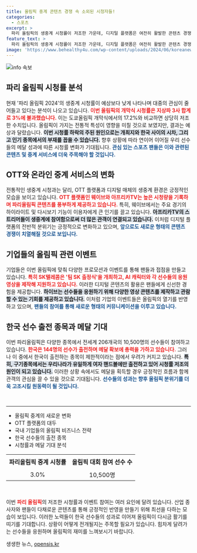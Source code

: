 ```yaml
---
title: 올림픽 중계 콘텐츠 경쟁 속 소외된 시청자들!
categories:
  - 스포츠
excerpt: >
  파리 올림픽의 생중계 시청률이 저조한 가운데, 디지털 플랫폼은 여전히 활발한 콘텐츠 경쟁을 예고한다. 메달 확보가 이어지면 분위기가 반전될 가능성이 높아, 온라인 시청의 뜨거운 열기가 기대된다.
feature_text: >
  파리 올림픽의 생중계 시청률이 저조한 가운데, 디지털 플랫폼은 여전히 활발한 콘텐츠 경쟁을 예고한다. 메달 확보가 이어지면 분위기가 반전될 가능성이 높아, 온라인 시청의 뜨거운 열기가 기대된다.
image: 'https://www.behealthy4u.com/wp-content/uploads/2024/06/koreanews.jpg'
---
```


<p><img src="https://www.behealthy4u.com/wp-content/uploads/2024/06/koreanews.jpg" alt="info 속보" /></p>

<h2 data-ke-size="size26">파리 올림픽 시청률 분석</h2>

<p data-ke-size="size16">현재 '파리 올림픽 2024'의 생중계 시청률이 예상보다 낮게 나타나며 대중의 관심이 줄어들고 있다는 분석이 나오고 있습니다. <b><span style="color: #ee2323;">이번 올림픽의 개막식 시청률은 지상파 3사 합계로 3%에 불과했습니다.</span></b> 이는 도쿄올림픽 개막식에서의 17.2%와 비교하면 상당히 저조한 수치입니다. 올림픽이 가지는 전통적 특성이 영향을 미칠 것으로 보였지만, 결과는 예상과 달랐습니다. <b><span style="background-color: #21538527;">이번 시청률 하락의 주된 원인으로는 개최지와 한국 사이의 시차, 그리고 인기 종목에서의 부재를 꼽을 수 있습니다.</span></b> 향후 상황에 따라 연이어 이어질 우리 선수들의 메달 성과에 따른 시청률 변화가 기대됩니다. <b><span style="color: #1a5490;">관심 있는 스포츠 팬들은 이와 관련된 콘텐츠 및 중계 서비스에 더욱 주목해야 할 것입니다.</span></b></p>

<h2 data-ke-size="size26">OTT와 온라인 중계 서비스의 변화</h2>

<p data-ke-size="size16">전통적인 생중계 시청과는 달리, OTT 플랫폼과 디지털 매체의 생중계 환경은 긍정적인 모습을 보이고 있습니다. <b><span style="color: #ee2323;">OTT 플랫폼인 웨이브와 아프리카TV는 높은 시청량을 기록하며 파리올림픽 콘텐츠를 풍부하게 제공하고 있습니다.</span></b> 특히, 웨이브에서는 주요 경기의 하이라이트 및 다시보기 기능이 이용자에게 큰 인기를 끌고 있습니다. <b><span style="background-color: #21538527;">아프리카TV의 스트리머들이 생중계에 참여함으로써 더 많은 관객이 연결되고 있습니다.</span></b> 이처럼 디지털 플랫폼의 전반적 분위기는 긍정적으로 변화하고 있으며, <b><span style="color: #1a5490;">앞으로도 새로운 형태의 콘텐츠 경쟁이 치열해질 것으로 보입니다.</span></b></p>

<h2 data-ke-size="size26">기업들의 올림픽 관련 이벤트</h2>

<p data-ke-size="size16">기업들은 이번 올림픽에 맞춰 다양한 프로모션과 이벤트를 통해 팬들과 접점을 만들고 있습니다. <b><span style="color: #ee2323;">특히 SK텔레콤은 '팀 SK 출정식'을 개최하고, AI 캐릭터와 각 선수들의 응원 영상을 제작해 지원하고 있습니다.</span></b> 이러한 디지털 콘텐츠의 활용은 팬들에게 신선한 경험을 제공합니다. <b><span style="background-color: #21538527;">하이브는 선수들을 응원하기 위해 다양한 영상 콘텐츠를 제작하고 관람할 수 있는 기회를 제공하고 있습니다.</span></b> 이처럼 기업의 이벤트들은 올림픽의 열기를 반영하고 있으며, <b><span style="color: #1a5490;">팬들의 참여를 통해 새로운 형태의 커뮤니케이션을 이루고 있습니다.</span></b></p>

<h2 data-ke-size="size26">한국 선수 출전 종목과 메달 기대</h2>

<p data-ke-size="size16">이번 파리올림픽은 다양한 종목에서 전세계 206개국의 10,500명의 선수들이 참여하고 있습니다. <b><span style="color: #ee2323;">한국은 144명의 선수가 출전하며 메달 확보에 총력을 가하고 있습니다.</span></b> 그러나 이 중에서 한국이 출전하는 종목이 제한적이라는 점에서 우려가 커지고 있습니다. <b><span style="background-color: #21538527;">특히, 구기종목에서는 우리나라가 유일하게 여자 핸드볼에만 출전하고 있어 시청률 저조의 원인이 되고 있습니다.</span></b> 이러한 상황 속에서도 메달을 획득할 경우 긍정적인 흐름과 함께 관객의 관심을 끌 수 있을 것으로 기대됩니다. <b><span style="color: #1a5490;">선수들의 성과는 향후 올림픽 분위기를 더욱 고조시킬 원동력이 될 것입니다.</span></b></p>

<p data-ke-size="size16">&nbsp;</p>

<hr>

<ul>
    <li>올림픽 중계의 새로운 변화</li>
    <li>OTT 플랫폼의 대두</li>
    <li>국내 기업들의 올림픽 비즈니스 전략</li>
    <li>한국 선수들의 출전 종목</li>
    <li>시청률과 메달 기대 분석</li>
</ul>

<table style="width: 100%;">
    <tr>
        <td style="text-align: center; height: 40px;"><b>파리올림픽 중계 시청률</b></td>
        <td style="text-align: center; height: 40px;"><b>올림픽 대회 참여 선수 수</b></td>
    </tr>
    <tr>
        <td style="text-align: center; height: 30px;">3.0%</td>
        <td style="text-align: center; height: 30px;">10,500명</td>
    </tr>
</table>

<p data-ke-size="size16">&nbsp;</p>

<p data-ke-size="size16">이번 <b><span style="color: #ee2323;">파리 올림픽</span></b>의 저조한 시청률과 이벤트 참여는 여러 요인에 달려 있습니다. 산업 종사자와 팬들이 다채로운 콘텐츠를 통해 긍정적인 반영을 만들기 위해 최선을 다하는 모습이 보입니다. 이러한 노력들이 한국 선수들의 성과로 이어져 올림픽이 다시금 활기를 띠기를 기대합니다. 상황이 어떻게 전개될지는 주목할 필요가 있습니다. 힘차게 달려가는 선수들을 응원하며 올림픽의 재미를 느껴보시기 바랍니다.</p>
생생한 뉴스, <a href="https://opensis.kr" rel="dofollow">opensis.kr</a>


